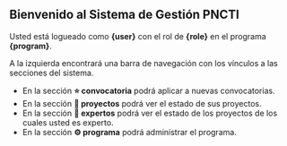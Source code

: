 ## Bienvenido al Sistema de Gestión PNCTI

Usted está logueado como **{user}** con el rol de **{role}** en el programa **{program}**.

A la izquierda encontrará una barra de navegación con los vínculos a las secciones del sistema.

- En la sección **⭐ convocatoria** podrá aplicar a nuevas convocatorias.
- En la sección **📑 proyectos** podrá ver el estado de sus proyectos.
- En la sección **🎩 expertos** podrá ver el estado de los proyectos de los cuales usted es experto.
- En la sección **⚙️ programa** podrá administrar el programa.
